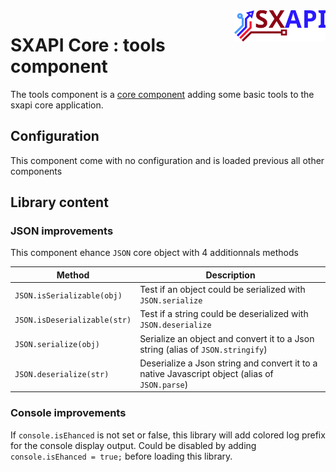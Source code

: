 <img align="right" height="50" src="https://raw.githubusercontent.com/startxfr/sxapi-core/v0.2.6-docker/docs/assets/logo.svg?sanitize=true">

# SXAPI Core : tools component

The tools component is a [core component](./README.md) adding some basic tools to the 
sxapi core application.

## Configuration

This component come with no configuration and is loaded previous all other components


## Library content

### JSON improvements

This component ehance `JSON` core object with 4 additionnals methods

| Method                       | Description
|------------------------------|---------------
| `JSON.isSerializable(obj)`   | Test if an object could be serialized with `JSON.serialize`
| `JSON.isDeserializable(str)` | Test if a string could be deserialized with `JSON.deserialize`
| `JSON.serialize(obj)`        | Serialize an object and convert it to a Json string (alias of `JSON.stringify`)
| `JSON.deserialize(str)`      | Deserialize a Json string and convert it to a native Javascript object (alias of `JSON.parse`)


### Console improvements

If `console.isEhanced` is not set or false, this library will add colored log prefix 
for the console display output. Could be disabled by adding `console.isEhanced = true;`
before loading this library.